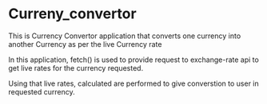 # Curreny_convertor
This is Currency Convertor application that converts one currency into another Currency as per the live Currency rate

In this application, fetch() is used to provide request to exchange-rate api to get live rates for the currency requested.

Using that live rates, calculated are performed to give converstion to user in requested currency.
